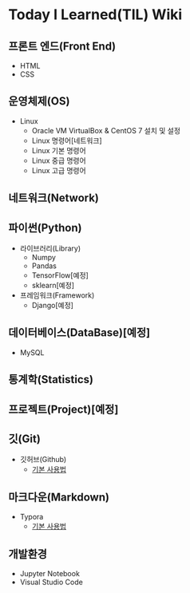# Today I Learned(TIL) Wiki

## 프론트 엔드(Front End)
- HTML
- CSS

## 운영체제(OS)
- Linux
  - Oracle VM VirtualBox & CentOS 7 설치 및 설정
  - Linux 명령어[네트워크]
  - Linux 기본 명령어
  - Linux 중급 명령어
  - Linux 고급 명령어


## 네트워크(Network)

## 파이썬(Python)
- 라이브러리(Library)
  - Numpy
  - Pandas
  - TensorFlow[예정]
  - sklearn[예정]
- 프레임워크(Framework)
  - Django[예정]

## 데이터베이스(DataBase)[예정]
- MySQL

## 통계학(Statistics)

## 프로젝트(Project)[예정]

## 깃(Git)
- 깃허브(Github)
  - [기본 사용법](https://github.com/BaeJjangE/TIL/blob/master/Git%26Github/Git_Github%20%EA%B8%B0%EB%B3%B8%20%EC%82%AC%EC%9A%A9%EB%B2%95.md)

## 마크다운(Markdown)
- Typora
  - [기본 사용법](https://github.com/BaeJjangE/TIL/blob/master/Markdown/%EB%A7%88%ED%81%AC%EB%8B%A4%EC%9A%B4%20%EA%B8%B0%EB%B3%B8%EC%82%AC%EC%9A%A9%EB%B2%95.md)
## 개발환경
- Jupyter Notebook
- Visual Studio Code


